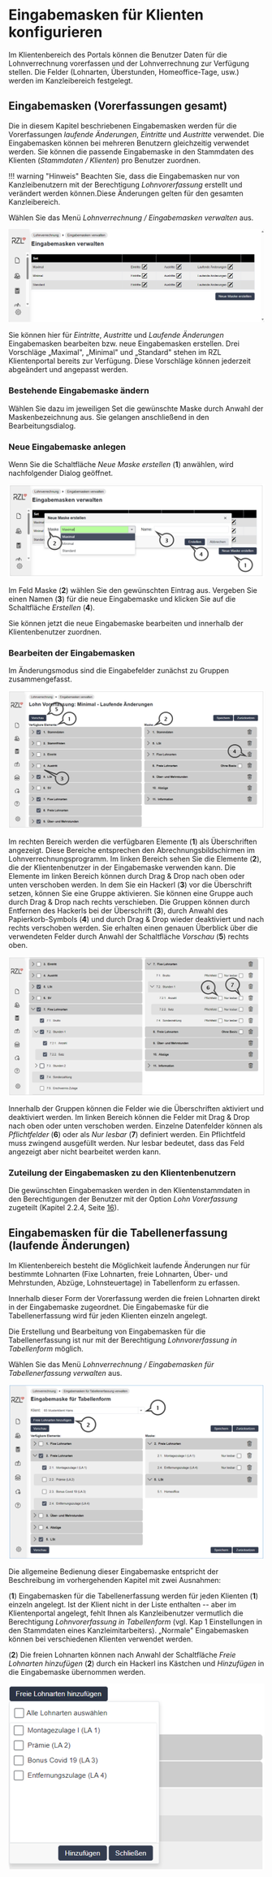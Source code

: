 # Eingabemasken für Klienten konfigurieren

Im Klientenbereich des Portals können die Benutzer Daten für die Lohnverrechnung vorerfassen und der Lohnverrechnung zur Verfügung stellen. Die Felder (Lohnarten, Überstunden, Homeoffice-Tage, usw.) werden im Kanzleibereich festgelegt.

## Eingabemasken (Vorerfassungen gesamt)

Die in diesem Kapitel beschriebenen Eingabemasken werden für die Vorerfassungen *laufende Änderungen*, *Eintritte* und *Austritte* verwendet. Die Eingabemasken können bei mehreren Benutzern gleichzeitig verwendet werden. Sie können die passende Eingabemaske in den Stammdaten des Klienten (*Stammdaten / Klienten*) pro Benutzer zuordnen.


!!! warning "Hinweis"
    Beachten Sie, dass die Eingabemasken nur von Kanzleibenutzern mit der Berechtigung *Lohnvorerfassung* erstellt und verändert werden können.Diese Änderungen gelten für den gesamten Kanzleibereich.

Wählen Sie das Menü *Lohnverrechnung / Eingabemasken verwalten* aus.


![](img/image61.png)

Sie können hier für *Eintritte*, *Austritte* und *Laufende Änderungen* Eingabemasken bearbeiten bzw. neue Eingabemasken erstellen. Drei Vorschläge „Maximal", „Minimal" und „Standard" stehen im RZL Klientenportal bereits zur Verfügung. Diese Vorschläge können jederzeit abgeändert und angepasst werden.

### Bestehende Eingabemaske ändern 

Wählen Sie dazu im jeweiligen Set die gewünschte Maske durch Anwahl der Maskenbezeichnung aus. Sie gelangen anschließend in den Bearbeitungsdialog.

### Neue Eingabemaske anlegen 

Wenn Sie die Schaltfläche *Neue Maske erstellen* (**1**) anwählen, wird nachfolgender Dialog geöffnet.

![](img/image.png)


Im Feld Maske (**2**) wählen Sie den gewünschten Eintrag aus. Vergeben Sie einen Namen (**3**) für die neue Eingabemaske und klicken Sie auf die Schaltfläche *Erstellen* (**4**).

Sie können jetzt die neue Eingabemaske bearbeiten und innerhalb der Klientenbenutzer zuordnen.

### Bearbeiten der Eingabemasken 

Im Änderungsmodus sind die Eingabefelder zunächst zu Gruppen zusammengefasst.

![](img/image1.png)


Im rechten Bereich werden die verfügbaren Elemente (**1**) als Überschriften angezeigt. Diese Bereiche entsprechen den Abrechnungsbildschirmen im Lohnverrechnungsprogramm. 
Im linken Bereich sehen Sie die Elemente (**2**), die der Klientenbenutzer in der Eingabemaske verwenden kann. 
Die Elemente im linken Bereich können durch Drag & Drop nach oben oder unten verschoben werden. 
In dem Sie ein Hackerl (**3**) vor die Überschrift setzen, können Sie eine Gruppe aktivieren. Sie können eine Gruppe auch durch Drag & Drop nach rechts verschieben.
Die Gruppen können durch Entfernen des Hackerls bei der Überschrift (**3**), durch Anwahl des Papierkorb-Symbols (**4**) und durch Drag & Drop wieder deaktiviert und nach rechts verschoben werden.
Sie erhalten einen genauen Überblick über die verwendeten Felder durch Anwahl der Schaltfläche *Vorschau* (**5**) rechts oben.

![](img/image2.png)


Innerhalb der Gruppen können die Felder wie die Überschriften aktiviert und deaktiviert werden. 
Im linken Bereich können die Felder mit Drag & Drop nach oben oder unten verschoben werden.
Einzelne Datenfelder können als *Pflichtfelder* (**6**) oder als *Nur lesbar* (**7**) definiert werden. Ein Pflichtfeld muss zwingend ausgefüllt werden. Nur lesbar bedeutet, dass das Feld angezeigt aber nicht bearbeitet werden kann.

### Zuteilung der Eingabemasken zu den Klientenbenutzern 

Die gewünschten Eingabemasken werden in den Klientenstammdaten in den Berechtigungen der Benutzer mit der Option *Lohn Vorerfassung* zugeteilt (Kapitel 2.2.4, Seite [16](#benutzerdaten-und-berechtigungen)).

## Eingabemasken für die Tabellenerfassung (laufende Änderungen)

Im Klientenbereich besteht die Möglichkeit laufende Änderungen nur für bestimmte Lohnarten (Fixe Lohnarten, freie Lohnarten, Über- und Mehrstunden, Abzüge, Lohnsteuertage) in Tabellenform zu erfassen.

Innerhalb dieser Form der Vorerfassung werden die freien Lohnarten direkt in der Eingabemaske zugeordnet. Die Eingabemaske für die Tabellenerfassung wird für jeden Klienten einzeln angelegt.

Die Erstellung und Bearbeitung von Eingabemasken für die Tabellenerfassung ist nur mit der Berechtigung *Lohnvorerfassung in Tabellenform* möglich.

Wählen Sie das Menü *Lohnverrechnung / Eingabemasken für Tabellenerfassung verwalten* aus.


![](img/image3.png)

Die allgemeine Bedienung dieser Eingabemaske entspricht der Beschreibung im vorhergehenden Kapitel mit zwei Ausnahmen:

(**1**) Eingabemasken für die Tabellenerfassung werden für jeden Klienten (**1**) einzeln angelegt. Ist der Klient nicht in der Liste enthalten -- aber im Klientenportal angelegt, fehlt Ihnen als Kanzleibenutzer vermutlich die Berechtigung *Lohnvorerfassung in Tabellenform* (vgl. Kap 1 Einstellungen in den Stammdaten eines Kanzleimitarbeiters). „Normale" Eingabemasken können bei verschiedenen Klienten verwendet werden.

(**2**) Die freien Lohnarten können nach Anwahl der Schaltfläche *Freie Lohnarten hinzufügen* (**2**) durch ein Hackerl ins Kästchen und *Hinzufügen* in die Eingabemaske übernommen werden.


![](img/image66.png)